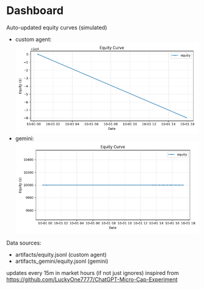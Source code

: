 # Dashboard

Auto-updated equity curves (simulated)

- custom agent: ![Equity Curve](artifacts/equity.png?v=51f42c0)
- gemini: ![Equity Curve (Gemini)](artifacts_gemini/equity.png?v=51f42c0)

Data sources:
- artifacts/equity.jsonl (custom agent)
- artifacts_gemini/equity.jsonl (gemini)

updates every 15m in market hours (if not just ignores)
inspired from https://github.com/LuckyOne7777/ChatGPT-Micro-Cap-Experiment